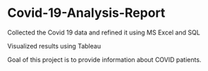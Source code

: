 # Covid-19-Analysis-Report

Collected the Covid 19 data and refined it using MS Excel and SQL

Visualized results using Tableau

Goal of this project is to provide information about COVID patients.
